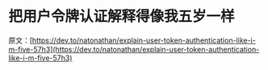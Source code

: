 # 把用户令牌认证解释得像我五岁一样

原文：[https://dev.to/natonathan/explain-user-token-authentication-like-i-m-five-57h3](https://dev.to/natonathan/explain-user-token-authentication-like-i-m-five-57h3)